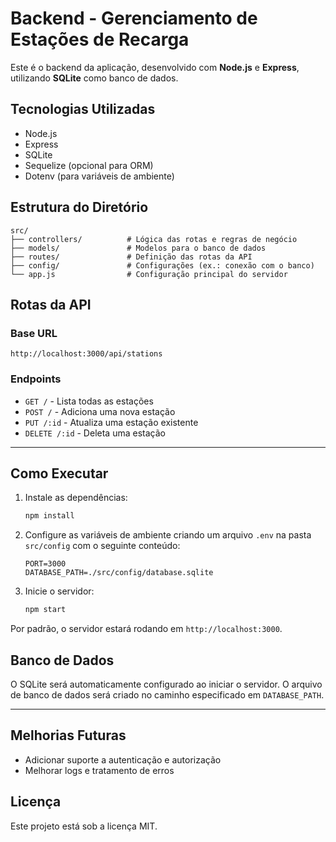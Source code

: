 # Backend - Gerenciamento de Estações de Recarga

Este é o backend da aplicação, desenvolvido com **Node.js** e **Express**, utilizando **SQLite** como banco de dados.

## Tecnologias Utilizadas

- Node.js
- Express
- SQLite
- Sequelize (opcional para ORM)
- Dotenv (para variáveis de ambiente)

## Estrutura do Diretório

```plaintext
src/
├── controllers/          # Lógica das rotas e regras de negócio
├── models/               # Modelos para o banco de dados
├── routes/               # Definição das rotas da API
├── config/               # Configurações (ex.: conexão com o banco)
└── app.js                # Configuração principal do servidor
```

## Rotas da API

### Base URL

`http://localhost:3000/api/stations`

### Endpoints

- `GET /` - Lista todas as estações
- `POST /` - Adiciona uma nova estação
- `PUT /:id` - Atualiza uma estação existente
- `DELETE /:id` - Deleta uma estação

---

## Como Executar

1. Instale as dependências:
   ```bash
   npm install
   ```

2. Configure as variáveis de ambiente criando um arquivo `.env` na pasta `src/config` com o seguinte conteúdo:

   ```plaintext
   PORT=3000
   DATABASE_PATH=./src/config/database.sqlite
   ```

3. Inicie o servidor:
   ```bash
   npm start
   ```

Por padrão, o servidor estará rodando em `http://localhost:3000`.

## Banco de Dados

O SQLite será automaticamente configurado ao iniciar o servidor. O arquivo de banco de dados será criado no caminho especificado em `DATABASE_PATH`.

---

## Melhorias Futuras

- Adicionar suporte a autenticação e autorização
- Melhorar logs e tratamento de erros

## Licença

Este projeto está sob a licença MIT.